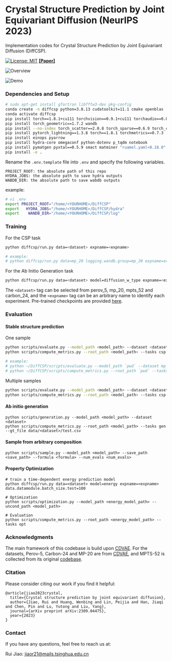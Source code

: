 # Crystal Structure Prediction by Joint Equivariant Diffusion (NeurIPS 2023)

Implementation codes for Crystal Structure Prediction by Joint Equivariant Diffusion (DiffCSP). 

[![License: MIT](https://img.shields.io/badge/License-MIT-yellow.svg)](https://github.com/jiaor17/DiffCSP/blob/main/LICENSE)   [**[Paper]**](https://arxiv.org/abs/2309.04475)

![Overview](fig/overview.png "Overview")

![Demo](fig/demo.gif "Demo")

### Dependencies and Setup

```bash
# sudo apt-get install gfortran libfftw3-dev pkg-config
conda create -n diffcsp python=3.8.13 cudatoolkit=11.1 cmake openblas
conda activate diffcsp
pip install torch==1.8.1+cu111 torchvision==0.9.1+cu111 torchaudio==0.8.1 -f https://download.pytorch.org/whl/torch_stable.html
pip install torch_geometric==1.7.2 wandb
pip install --no-index torch_scatter==2.0.8 torch_sparse==0.6.9 torch_cluster==1.5.9 torch_spline_conv==1.2.1 -f https://data.pyg.org/whl/torch-1.8.1+cu111.html
pip install pytorch_lightning==1.3.8 torch==1.8.1 torchmetrics==0.7.3
pip install einops pyarrow
pip install hydra-core omegaconf python-dotenv p_tqdm notebook
pip install pymatgen pyxtal==0.5.9 smact matminer "ruamel.yaml<0.18.0"
pip install -e .
```

Rename the `.env.template` file into `.env` and specify the following variables.

```
PROJECT_ROOT: the absolute path of this repo
HYDRA_JOBS: the absolute path to save hydra outputs
WABDB_DIR: the absolute path to save wabdb outputs
```

example:
```bash
# vi .env
export PROJECT_ROOT="/home/<YOURHOME>/DiffCSP"
export   HYDRA_JOBS="/home/<YOURHOME>/DiffCSP/hydra"
export    WANDB_DIR="/home/<YOURHOME>/DiffCSP/log"
```

### Training

For the CSP task

```bash
python diffcsp/run.py data=<dataset> expname=<expname>

# example:
# python diffcsp/run.py data=mp_20 logging.wandb.group=mp_20 expname=origin
```

For the Ab Initio Generation task

```bash
python diffcsp/run.py data=<dataset> model=diffusion_w_type expname=<expname>
```

The ``<dataset>`` tag can be selected from perov_5, mp_20, mpts_52 and carbon_24, and the ``<expname>`` tag can be an arbitrary name to identify each experiment. Pre-trained checkpoints are provided [here](https://drive.google.com/drive/folders/11WOc9lTZN4hkIY7SKLCIrbsTMGy9TsoW?usp=sharing).

### Evaluation

#### Stable structure prediction 

One sample 

```bash
python scripts/evaluate.py --model_path <model_path> --dataset <dataset>
python scripts/compute_metrics.py --root_path <model_path> --tasks csp --gt_file data/<dataset>/test.csv 

# example:
# python ~/DiffCSP/scripts/evaluate.py --model_path `pwd` --dataset mp_20
# python ~/DiffCSP/scripts/compute_metrics.py --root_path `pwd` --tasks csp --gt_file ~/DiffCSP/data/mp_20/test.csv
```

Multiple samples

```bash
python scripts/evaluate.py --model_path <model_path> --dataset <dataset> --num_evals 20
python scripts/compute_metrics.py --root_path <model_path> --tasks csp --gt_file data/<dataset>/test.csv --multi_eval
```

#### Ab initio generation

```
python scripts/generation.py --model_path <model_path> --dataset <dataset>
python scripts/compute_metrics.py --root_path <model_path> --tasks gen --gt_file data/<dataset>/test.csv
```


#### Sample from arbitrary composition

```
python scripts/sample.py --model_path <model_path> --save_path <save_path> --formula <formula> --num_evals <num_evals>
```

#### Property Optimization

```
# train a time-dependent energy prediction model 
python diffcsp/run.py data=<dataset> model=energy expname=<expname> data.datamodule.batch_size.test=100

# Optimization
python scripts/optimization.py --model_path <energy_model_path> --uncond_path <model_path>

# Evaluation
python scripts/compute_metrics.py --root_path <energy_model_path> --tasks opt
```

### Acknowledgments

The main framework of this codebase is build upon [CDVAE](https://github.com/txie-93/cdvae). For the datasets, Perov-5, Carbon-24 and MP-20 are from [CDVAE](https://github.com/txie-93/cdvae), and MPTS-52 is collected from its original [codebase](https://github.com/sparks-baird/mp-time-split).

### Citation

Please consider citing our work if you find it helpful:
```
@article{jiao2023crystal,
  title={Crystal structure prediction by joint equivariant diffusion},
  author={Jiao, Rui and Huang, Wenbing and Lin, Peijia and Han, Jiaqi and Chen, Pin and Lu, Yutong and Liu, Yang},
  journal={arXiv preprint arXiv:2309.04475},
  year={2023}
}
```

### Contact

If you have any questions, feel free to reach us at:

Rui Jiao: [jiaor21@mails.tsinghua.edu.cn](mailto:jiaor21@mails.tsinghua.edu.cn)
